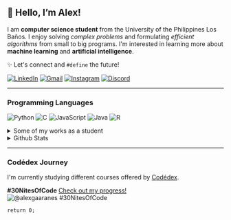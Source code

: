 ## 👋 Hello, I’m Alex!

I am __computer science student__ from the University of the Philippines Los Baños. I enjoy solving *complex problems* and formulating *efficient algorithms* from small to big programs. I'm interested in learning more about __machine learning__ and __artificial intelligence__.  

✨ Let's connect and `#define` the future!

[![LinkedIn](https://img.shields.io/badge/LinkedIn-0077B5?style=for-the-badge&logo=linkedin&logoColor=white)](https://www.linkedin.com/in/alexander-gabriel-aranes-626a2731b/) [![Gmail](https://img.shields.io/badge/Gmail-333333?style=for-the-badge&logo=gmail&logoColor=red)](mailto:rednuerocs@gmail.com) [![Instagram](https://img.shields.io/badge/-Instagram-%23E4405F?style=for-the-badge&logo=instagram&logoColor=white)](https://www.instagram.com/alexaranes/) [![Discord](https://img.shields.io/badge/Discord-7289DA?style=for-the-badge&logo=discord&logoColor=white)](https://discord.com/channels/@rednuerocs/)

---

### Programming Languages

![Python](https://img.shields.io/badge/python-3670A0?style=for-the-badge&logo=python&logoColor=ffdd54) ![C](https://img.shields.io/badge/C-00599C?style=for-the-badge&logo=c&logoColor=white) ![JavaScript](https://img.shields.io/badge/JavaScript-F7DF1E?style=for-the-badge&logo=javascript&logoColor=black) ![Java](https://img.shields.io/badge/java-%23ED8B00.svg?style=for-the-badge&logo=openjdk&logoColor=white) ![R](https://img.shields.io/badge/R-276DC3?style=for-the-badge&logo=r&logoColor=white)  

<details>

<summary> Some of my works as a student </summary>  

[![Repo Card1](https://github-readme-stats.vercel.app/api/pin/?username=alexgaaranes&repo=3D-in-Python&bg_color=0D1117&border_color=E94D5F&show_icons=true&icon_color=E94D5F&title_color=E94D5F&text_color=FFF)](https://github.com/alexgaaranes/3D-in-Python) [![Repo Card2](https://github-readme-stats.vercel.app/api/pin/?username=alexgaaranes&repo=Auxin---Game&bg_color=0D1117&border_color=E94D5F&show_icons=true&icon_color=E94D5F&title_color=E94D5F&text_color=FFF)](https://github.com/alexgaaranes/Auxin---Game)

</details>

<details>
 
<summary>Github Stats</summary>

![GitHub Stats](https://github-readme-stats.vercel.app/api?username=alexgaaranes&theme=transparent&bg_color=0D1117&border_color=E94D5F&show_icons=true&icon_color=E94D5F&title_color=E94D5F&text_color=FFF)  

![Top Langs](https://github-readme-stats-git-masterrstaa-rickstaa.vercel.app/api/top-langs/?username=alexgaaranes&layout=compact&bg_color=0D1117&border_color=E94D5F&title_color=E94D5F&text_color=FFF)

</details>

---

### Codédex Journey
I'm currently studying different courses offered by [Codédex](https://www.codedex.io/home).

__#30NitesOfCode__
[Check out my progress!](https://www.codedex.io/@alexgaaranes/30-nites-of-code)  
![@alexgaaranes #30NitesOfCode](https://www.codedex.io/api/petStatus?user=alexgaaranes)

`return 0;`
